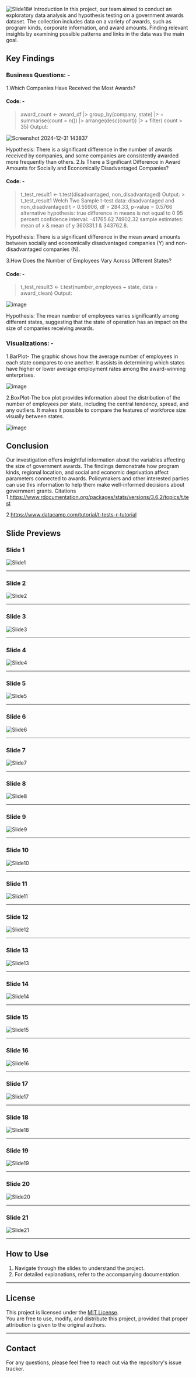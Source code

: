 ![Slide18](https://github.com/user-attachments/assets/31ab4fe5-4e3c-41cd-b4aa-9f327868195b)# Introduction
In this project, our team aimed to conduct an exploratory data analysis and hypothesis testing on a government awards dataset. The collection includes data on a variety of awards, such as program kinds, corporate information, and award amounts. Finding relevant insights by examining possible patterns and links in the data was the main goal.
## Key Findings
### Business Questions: -
1.Which Companies Have Received the Most Awards?
#### Code: -
> award_count <- award_df |> group_by(company, state) |> + summarise(count = n()) |> arrange(desc(count)) |> + filter( count > 35)
Output:

 ![Screenshot 2024-12-31 143837](https://github.com/user-attachments/assets/ec279aa2-a46a-4732-8d1c-d22b103f82f4)

Hypothesis: There is a significant difference in the number of awards received by companies, and some companies are consistently awarded more frequently than others.
2.Is There a Significant Difference in Award Amounts for Socially and Economically Disadvantaged Companies?
#### Code: -
> t_test_result1 <- t.test(disadvantaged, non_disadvantaged)
Output: > t_test_result1
> Welch Two Sample t-test
> data: disadvantaged and non_disadvantaged t = 0.55906, df = 284.33, p-value = 0.5766 alternative hypothesis: true difference in means is not equal to 0 95 percent confidence interval: -41765.62 74902.32 sample estimates: mean of x & mean of y 360331.1 & 343762.8.

Hypothesis: There is a significant difference in the mean award amounts between socially and economically disadvantaged companies (Y) and non-disadvantaged companies (N).

3.How Does the Number of Employees Vary Across Different States?
#### Code: -
> t_test_result3 <- t.test(number_employees ~ state, data = award_clean)
Output:

![image](https://github.com/user-attachments/assets/84bde9de-5f83-41c1-8815-be49b9ceb970)
 
Hypothesis: The mean number of employees varies significantly among different states, suggesting that the state of operation has an impact on the size of companies receiving awards.
### Visualizations: -
1.BarPlot-
The graphic shows how the average number of employees in each state compares to one another. It assists in determining which states have higher or lower average employment rates among the award-winning enterprises.

![image](https://github.com/user-attachments/assets/e2da779e-cc5e-48bb-87d1-6b6aa50e35e9)

2.BoxPlot-The box plot provides information about the distribution of the number of employees per state, including the central tendency, spread, and any outliers. It makes it possible to compare the features of workforce size visually between states.

![image](https://github.com/user-attachments/assets/30721a67-51a9-41a3-a414-9e4ada510f0f)

## Conclusion
Our investigation offers insightful information about the variables affecting the size of government awards. The findings demonstrate how program kinds, regional location, and social and economic deprivation affect parameters connected to awards. Policymakers and other interested parties can use this information to help them make well-informed decisions about government grants.
Citations
1.https://www.rdocumentation.org/packages/stats/versions/3.6.2/topics/t.test

2.https://www.datacamp.com/tutorial/t-tests-r-tutorial

## Slide Previews

### Slide 1
![Slide1](https://github.com/user-attachments/assets/ec538c99-e962-499b-a39e-da45beab8822)


---

### Slide 2
![Slide2](https://github.com/user-attachments/assets/1268e4b1-a4e2-4c36-add2-514d65453bef)

---

### Slide 3
![Slide3](https://github.com/user-attachments/assets/5e38314b-66cd-44bd-98f8-41e92231190d)

---

### Slide 4
![Slide4](https://github.com/user-attachments/assets/ba107e3e-37b1-4729-a75c-4e98887d7865)

---

### Slide 5
![Slide5](https://github.com/user-attachments/assets/4b7ee37a-e786-4fc9-9aba-1c697ea41745)

---

### Slide 6
![Slide6](https://github.com/user-attachments/assets/73a0dd50-2414-4b68-87fd-bdf138857d4c)

---

### Slide 7
![Slide7](https://github.com/user-attachments/assets/fa3287e6-b9f3-4615-8cd1-ed3e9a4d8a53)

---

### Slide 8
![Slide8](https://github.com/user-attachments/assets/7109d227-c937-458e-ae42-e0588b5f3e30)

---

### Slide 9
![Slide9](https://github.com/user-attachments/assets/38172259-86fa-4a5f-b951-9d25d87f983d)

---

### Slide 10
![Slide10](https://github.com/user-attachments/assets/c88d5e8b-e673-4668-8938-eb8c5b08813c)

---

### Slide 11
![Slide11](https://github.com/user-attachments/assets/a1ba5d4b-2844-471f-9593-e114aa2a07bc)

---

### Slide 12
![Slide12](https://github.com/user-attachments/assets/a446d3fb-8d77-415b-a540-168ae5932ca0)

---

### Slide 13
![Slide13](https://github.com/user-attachments/assets/0d80abe3-90f7-4f8b-99bd-76c18a71f081)

---

### Slide 14
![Slide14](https://github.com/user-attachments/assets/bfa6128b-3fb0-4bfd-96f5-480c5cf341ba)

---

### Slide 15
![Slide15](https://github.com/user-attachments/assets/a5b9c9fe-8f13-4d13-8152-78e4c37ffd23)

---

### Slide 16
![Slide16](https://github.com/user-attachments/assets/cf7455f4-f69a-4699-96da-350564527b92)

---

### Slide 17
![Slide17](https://github.com/user-attachments/assets/9e66475e-254c-4050-a3ea-098b907585d8)

---

### Slide 18
![Slide18](https://github.com/user-attachments/assets/ab8e97ce-eeb1-4231-a94c-fa6fe1e6b9c5)

---

### Slide 19
![Slide19](https://github.com/user-attachments/assets/f1cffdc1-db63-40d4-8904-8ad38b2854a3)

---

### Slide 20
![Slide20](https://github.com/user-attachments/assets/68ed78d7-4f54-4d06-8de6-902301d984b9)

---

### Slide 21
![Slide21](https://github.com/user-attachments/assets/b46545fe-290f-489d-8808-e59fc13acf05)

---

## How to Use
1. Navigate through the slides to understand the project.
2. For detailed explanations, refer to the accompanying documentation.

---
## License

This project is licensed under the [MIT License](LICENSE).  
You are free to use, modify, and distribute this project, provided that proper attribution is given to the original authors.

---

## Contact
For any questions, please feel free to reach out via the repository's issue tracker.
